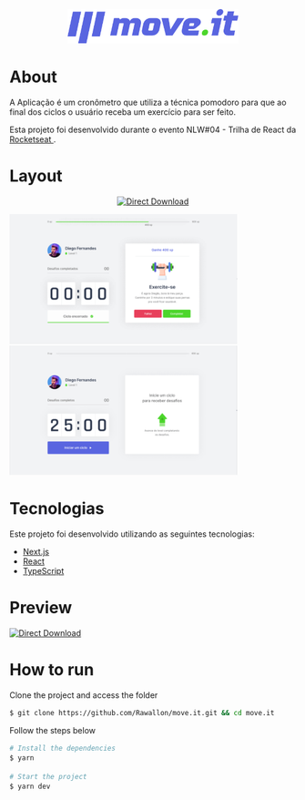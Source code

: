 <p align="center">
   <img src="./screenshot/logo.svg" alt="Move It" width="300"/>
</p>

# About

A Aplicação é um cronômetro que utiliza a técnica pomodoro para que ao final dos ciclos o usuário receba um exercício para ser feito.

Esta projeto foi desenvolvido durante o evento NLW#04 - Trilha de React da <a href="https://rocketseat.com.br"> Rocketseat </a>.

# Layout

<p align="center">
    <a title="Open with figma" href="https://www.figma.com/file/dUxfayFz06HvAXC4CJIG6E/Move.it-Layout">
        <img alt="Direct Download" src="https://img.shields.io/badge/Open%20With%20Figma-black?style=plastic&logo=figma&logoColor=red" width="200px" />
    </a>
</p>

<img src="./screenshot/screenshot-1.png" width="400px">
<img src="./screenshot/screenshot-2.png" width="400px">

# Tecnologias

Este projeto foi desenvolvido utilizando as seguintes tecnologias:

- [Next.js](https://nextjs.org/)
- [React](https://reactjs.org)
- [TypeScript](https://www.typescriptlang.org/)

# Preview

<a title="Open with figma" href="https://moveit-rawallon.vercel.app/">
<img alt="Direct Download" src="https://img.shields.io/badge/Deployed%20with%20Vercel-%230070f3?style=plastic&logo=vercel&logoColor=white" width="200px" />
</a>

# How to run

Clone the project and access the folder

```bash
$ git clone https://github.com/Rawallon/move.it.git && cd move.it
```

Follow the steps below

```bash
# Install the dependencies
$ yarn

# Start the project
$ yarn dev
```
